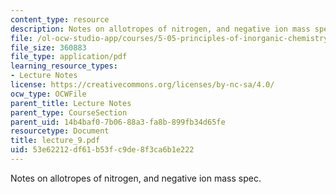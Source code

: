 ```yaml
---
content_type: resource
description: Notes on allotropes of nitrogen, and negative ion mass spec.
file: /ol-ocw-studio-app/courses/5-05-principles-of-inorganic-chemistry-iii-spring-2005/53e62212df61b53fc9de8f3ca6b1e222_lecture_9.pdf
file_size: 360883
file_type: application/pdf
learning_resource_types:
- Lecture Notes
license: https://creativecommons.org/licenses/by-nc-sa/4.0/
ocw_type: OCWFile
parent_title: Lecture Notes
parent_type: CourseSection
parent_uid: 14b4baf0-7b06-88a3-fa8b-899fb34d65fe
resourcetype: Document
title: lecture_9.pdf
uid: 53e62212-df61-b53f-c9de-8f3ca6b1e222
---
```

Notes on allotropes of nitrogen, and negative ion mass spec.